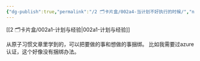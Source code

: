 ```yaml
---
{"dg-publish":true,"permalink":"/2 🗂️卡片盒/002a4-当计划不好执行的时候/","noteIcon":"1","created":"2024-09-22T22:33","updated":"2024-10-04T09:12"}
---
```



[[2 🗂️卡片盒/002a1-计划与经验\|002a1-计划与经验]]

从原子习惯文章里学到的，可以把要做的事和想做的事捆绑。
比如我需要过azure认证，这个好像没有捆绑办法。